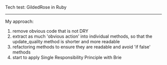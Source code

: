 Tech test: GildedRose in Ruby
_________________________________

My approach:
1. remove obvious code that is not DRY
2. extract as much 'obvious action' into individual methods, so that the update_quality method is shorter and more readable
3. refactoring methods to ensure they are readable and avoid 'if false' methods
4. start to apply Single Responsibility Principle with Brie
